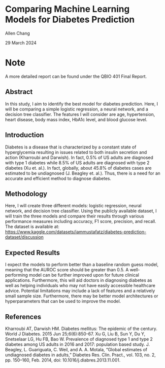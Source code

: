 # Comparing Machine Learning Models for Diabetes Prediction

Allen Chang

29 March 2024

# Note

A more detailed report can be found under the QBIO 401 Final Report.

## Abstract

In this study, I aim to identify the best model for diabetes prediction. Here, I will be comparing a simple logistic regression, a neural network, and a decision tree classifier. The features I will consider are age, hypertension, heart disease, body mass index, HbA1c level, and blood glucose level. 

 
## Introduction

Diabetes is a disease that is characterized by a constant state of hyperglycemia resulting in issues related to both insulin secretion and action (Kharroubi and Darwish). In fact, 0.5% of US adults are diagnosed with type 1 diabetes while 8.5% of US adults are diagnosed with type 2 diabetes (Xu et. al.). In fact, globally, about 45.8% of diabetes cases are estimated to be undiagnosed (J. Beagley et. al.). Thus, there is a need for an accurate and efficient method to diagnose diabetes. 
 
## Methodology

Here, I will create three different models: logistic regression, neural network, and decision tree classifier. Using the publicly available dataset, I will train the three models and compare their results through various performance measures including accuracy, F1 score, precision, and recall. The dataset is available at: https://www.kaggle.com/datasets/iammustafatz/diabetes-prediction-dataset/discussion

## Expected Results
	
I expect the models to perform better than a baseline random guess model, meaning that the AUROC score should be greater than 0.5. A well-performing model can be further improved upon for future clinical applications. Furthermore, this will aid doctors in diagnosing diabetes as well as helping individuals who may not have easily accessible healthcare advice. 
Potential limitations may include a lack of features and a relatively small sample size. Furthermore, there may be better model architectures or hyperparameters that can be used to improve the model. 

## References

Kharroubi AT, Darwish HM. Diabetes mellitus: The epidemic of the century. World J Diabetes. 2015 Jun 25;6(6):850-67.
Xu G, Liu B, Sun Y, Du Y, Snetselaar LG, Hu FB, Bao W. Prevalence of diagnosed type 1 and type 2 diabetes among US adults in 2016 and 2017: population based study.
J. Beagley, L. Guariguata, C. Weil, and A. A. Motala, “Global estimates of undiagnosed diabetes in adults,” Diabetes Res. Clin. Pract., vol. 103, no. 2, pp. 150–160, Feb. 2014, doi: 10.1016/j.diabres.2013.11.001.

